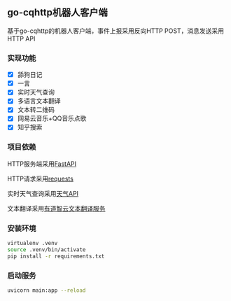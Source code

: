 ## go-cqhttp机器人客户端

基于go-cqhttp的机器人客户端，事件上报采用反向HTTP POST，消息发送采用HTTP API

### 实现功能

- [x] 舔狗日记
- [x] 一言
- [x] 实时天气查询
- [x] 多语言文本翻译
- [x] 文本转二维码
- [x] 网易云音乐+QQ音乐点歌
- [x] 知乎搜索

### 项目依赖

HTTP服务端采用[FastAPI](https://github.com/tiangolo/fastapi)

HTTP请求采用[requests](https://github.com/psf/requests)

实时天气查询采用[天气API](https://tianqiapi.com/)

文本翻译采用[有道智云文本翻译服务](https://ai.youdao.com/product-fanyi-text.s)

### 安装环境

```bash
virtualenv .venv
source .venv/bin/activate
pip install -r requirements.txt
```

### 启动服务
```bash
uvicorn main:app --reload
```

